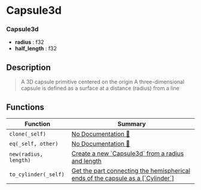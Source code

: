 # Capsule3d

### Capsule3d

- **radius** : f32
- **half\_length** : f32

## Description

>  A 3D capsule primitive centered on the origin
>  A three-dimensional capsule is defined as a surface at a distance (radius) from a line

## Functions

| Function | Summary |
| --- | --- |
| `clone(_self)` | [No Documentation 🚧](./capsule3d/clone.md) |
| `eq(_self, other)` | [No Documentation 🚧](./capsule3d/eq.md) |
| `new(radius, length)` | [ Create a new \`Capsule3d\` from a radius and length](./capsule3d/new.md) |
| `to_cylinder(_self)` | [ Get the part connecting the hemispherical ends  of the capsule as a \[\`Cylinder\`\]](./capsule3d/to_cylinder.md) |